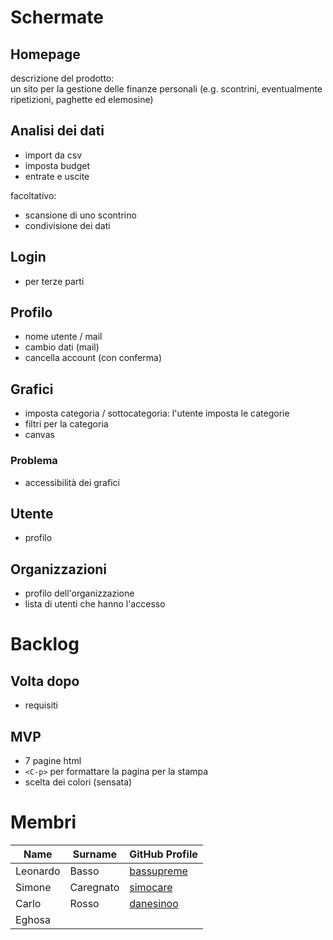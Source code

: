 # Schermate

## Homepage

descrizione del prodotto:  
un sito per la gestione delle finanze personali (e.g. scontrini, eventualmente 
ripetizioni, paghette ed elemosine)

## Analisi dei dati
- import da csv
- imposta budget
- entrate e uscite

facoltativo:
- scansione di uno scontrino
- condivisione dei dati

## Login
- per terze parti

## Profilo
- nome utente / mail
- cambio dati (mail)
- cancella account (con conferma)

## Grafici
- imposta categoria / sottocategoria: l'utente imposta le categorie
- filtri per la categoria
- canvas

### Problema
- accessibilità dei grafici

## Utente
- profilo

## Organizzazioni
- profilo dell'organizzazione
- lista di utenti che hanno l'accesso


# Backlog

## Volta dopo
- requisiti


## MVP

- 7 pagine html
- ``<C-p>`` per formattare la pagina per la stampa
- scelta dei colori (sensata)

# Membri

| Name | Surname | GitHub Profile |
| - | - | - |
| Leonardo | Basso | [bassupreme](https://github.com/bassupreme) |
| Simone | Caregnato | [simocare](https://github.com/simocare) |
| Carlo | Rosso | [danesinoo](https://github.com/danesinoo) |
| Eghosa | | |
